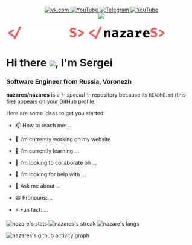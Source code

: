 <div id="header" align="center">
  <img src="https://media.giphy.com/media/YRMb6dd7zprS00JdGZ/giphy.gif" alt="" width="100">
 <div id="socials">
  <a href="https://vk.com/nazares">
   <img src="https://img.shields.io/badge/vk.com-0077FF?style=for-the-badge&logo=VK&logoColor=white" alt="vk.com">
  </a>
  <a href="#">
   <img src="https://img.shields.io/badge/YouTube-FF5555?style=for-the-badge&logo=youtube&logoColor=white" alt="YouTube">
  </a>
  <a href="https://t.me/nazares">
   <img src="https://img.shields.io/badge/Telegram-26A5e4?style=for-the-badge&logo=Telegram&logoColor=white" alt="Telegram">
  </a>
   <a href="#">
   <img src="https://img.shields.io/badge/mastodon-FF5555?style=for-the-badge&logo=youtube&logoColor=white" alt="YouTube">
  </a>
 </div>
  <img src="https://komarev.com/ghpvc/?username=nazares">
 </div>
 
![nazares](/logos/logo-light.svg#gh-dark-mode-only)
![nazares](/logos/logo-dark.svg#gh-light-mode-only) 
 
# Hi there <img src="https://media.giphy.com/media/hvRJCLFzcasrR4ia7z/giphy.gif" width=30>, I'm Sergei
### Software Engineer from Russia, Voronezh

**nazares/nazares** is a ✨ _special_ ✨ repository because its `README.md` (this file) appears on your GitHub profile.

Here are some ideas to get you started:

- 📫 How to reach me: ...
- 🔭 I’m currently working on my website
- 🌱 I’m currently learning ...
- 👯 I’m looking to collaborate on ...
- 🤔 I’m looking for help with ...
- 💬 Ask me about ...

- 😄 Pronouns: ...
- ⚡ Fun fact: ...

 ![nazare's stats](https://github-readme-stats.vercel.app/api?username=nazares&theme=github&show_icons=true&hide_border=true&count_private=true)
 ![nazares's streak](https://github-readme-streak-stats.herokuapp.com/?user=nazares&theme=github&hide_border=true)
 ![nazare's langs](https://github-readme-stats.vercel.app/api/top-langs/?username=nazares&theme=github&show_icons=true&hide_border=true&layout=compact)
 
![nazares's github activity graph](https://github-readme-activity-graph.vercel.app/graph?username=nazares&theme=github-light)

